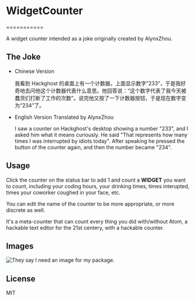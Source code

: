 # WidgetCounter
===========

A widget counter intended as a joke originally created by AlynxZhou.

## The Joke

- Chinese Version

	我看到 Hackghost 的桌面上有一个计数器，上面显示数字“233”，于是我好奇地去问他这个计数器代表什么意思。他回答说：“这个数字代表了我今天被蠢货们打断了工作的次数”。说完他又按了一下计数器按钮，于是现在数字变为“234”了。

- English Version Translated by AlynxZhou

	I saw a counter on Hackghost's desktop showing a number "233", and I asked him what it means curiously. He said "That represents how many times I was interrupted by idiots today". After speaking he pressed the button of the counter again, and then the number became "234".

## Usage

Click the counter on the status bar to add 1 and count a **WIDGET** you want to count, including your coding hours, your drinking times, times interupted, times your coworker coughed in your face, etc.

You can edit the name of the counter to be more appropriate, or more discrete as well.  

It's a meta-counter that can count every thing you did with/without Atom, a hackable text editor for the 21st centery, with a hackable counter.

## Images  
![They say I need an image for my package.](./usage.png)

## License

MIT
